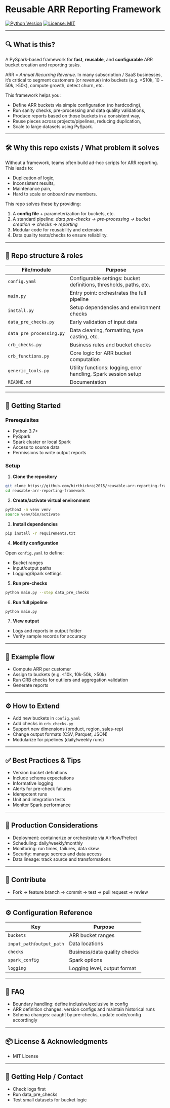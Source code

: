 # Reusable ARR Reporting Framework

[![Python Version](https://img.shields.io/badge/python-3.7%2B-blue)](#)
[![License: MIT](https://img.shields.io/badge/license-MIT-green)](#)

---

## 🔍 What is this?

A PySpark-based framework for **fast**, **reusable**, and **configurable** ARR bucket creation and reporting tasks.

ARR = *Annual Recurring Revenue*. In many subscription / SaaS businesses, it’s critical to segment customers (or revenue) into buckets (e.g. <$10k, $10-50k, >$50k), compute growth, detect churn, etc.

This framework helps you:

* Define ARR buckets via simple configuration (no hardcoding),
* Run sanity checks, pre-processing and data quality validations,
* Produce reports based on those buckets in a consistent way,
* Reuse pieces across projects/pipelines, reducing duplication,
* Scale to large datasets using PySpark.

---

## 🛠 Why this repo exists / What problem it solves

Without a framework, teams often build ad-hoc scripts for ARR reporting. This leads to:

* Duplication of logic,
* Inconsistent results,
* Maintenance pain,
* Hard to scale or onboard new members.

This repo solves these by providing:

1. A **config file** + parameterization for buckets, etc.
2. A standard pipeline: *data pre-checks → pre-processing → bucket creation → checks → reporting*
3. Modular code for reusability and extension.
4. Data quality tests/checks to ensure reliability.

---

## 🧭 Repo structure & roles

| File/module              | Purpose                                                            |
| ------------------------ | ------------------------------------------------------------------ |
| `config.yaml`            | Configurable settings: bucket definitions, thresholds, paths, etc. |
| `main.py`                | Entry point: orchestrates the full pipeline                        |
| `install.py`             | Setup dependencies and environment checks                          |
| `data_pre_checks.py`     | Early validation of input data                                     |
| `data_pre_processing.py` | Data cleaning, formatting, type casting, etc.                      |
| `crb_checks.py`          | Business rules and bucket checks                                   |
| `crb_functions.py`       | Core logic for ARR bucket computation                              |
| `generic_tools.py`       | Utility functions: logging, error handling, Spark session setup    |
| `README.md`              | Documentation                                                      |

---

## 🚀 Getting Started

### Prerequisites

* Python 3.7+
* PySpark
* Spark cluster or local Spark
* Access to source data
* Permissions to write output reports

### Setup

1. **Clone the repository**

```bash
git clone https://github.com/hirthickraj2015/reusable-arr-reporting-framework.git
cd reusable-arr-reporting-framework
```

2. **Create/activate virtual environment**

```bash
python3 -m venv venv
source venv/bin/activate
```

3. **Install dependencies**

```bash
pip install -r requirements.txt
```

4. **Modify configuration**

Open `config.yaml` to define:

* Bucket ranges
* Input/output paths
* Logging/Spark settings

5. **Run pre-checks**

```bash
python main.py --step data_pre_checks
```

6. **Run full pipeline**

```bash
python main.py
```

7. **View output**

* Logs and reports in output folder
* Verify sample records for accuracy

---

## 🔄 Example flow

* Compute ARR per customer
* Assign to buckets (e.g. <10k, 10k-50k, >50k)
* Run CRB checks for outliers and aggregation validation
* Generate reports

---

## ⚙ How to Extend

* Add new buckets in `config.yaml`
* Add checks in `crb_checks.py`
* Support new dimensions (product, region, sales-rep)
* Change output formats (CSV, Parquet, JSON)
* Modularize for pipelines (daily/weekly runs)

---

## ✅ Best Practices & Tips

* Version bucket definitions
* Include schema expectations
* Informative logging
* Alerts for pre-check failures
* Idempotent runs
* Unit and integration tests
* Monitor Spark performance

---

## 🚧 Production Considerations

* Deployment: containerize or orchestrate via Airflow/Prefect
* Scheduling: daily/weekly/monthly
* Monitoring: run times, failures, data skew
* Security: manage secrets and data access
* Data lineage: track source and transformations

---

## 📄 Contribute

* Fork → feature branch → commit → test → pull request → review

---

## ⚙ Configuration Reference

| Key                        | Purpose                      |
| -------------------------- | ---------------------------- |
| `buckets`                  | ARR bucket ranges            |
| `input_path`/`output_path` | Data locations               |
| `checks`                   | Business/data quality checks |
| `spark_config`             | Spark options                |
| `logging`                  | Logging level, output format |

---

## 📩 FAQ

* Boundary handling: define inclusive/exclusive in config
* ARR definition changes: version configs and maintain historical runs
* Schema changes: caught by pre-checks, update code/config accordingly

---

## 📦 License & Acknowledgments

* MIT License

---

## 🎉 Getting Help / Contact

* Check logs first
* Run data_pre_checks
* Test small datasets for bucket logic
